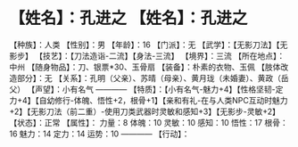 # 【姓名】：孔进之 【姓名】：孔进之
【种族】：人类
【性别】：男
【年龄】：16
【门派】：无
【武学】：【无影刀法】【无影步】
【技艺】：【刀法造诣-二流】【身法-三流】
【境界】：三流
【所在地点】：中州
【随身物品】：刀、银票*30、玉骨扇
【装备】：朴素的衣物、玉佩
【肢体改造部分】：无
【关系】：孔明（父亲）、苏晴（母亲）、黄月珑（未婚妻）、黄政（岳父）
【声望】：小有名气
————
【特质】：【小有名气-魅力+4】【性格坚韧-定力+4】【自幼修行-体魄、悟性+2，根骨+1】【亲和有礼-在与人类NPC互动时魅力+2】【无影刀法（前二重）-使用刀类武器时灵敏和感知+3】【无影步-灵敏+2】
【状态】：正常
【属性】：
力量：8
体魄：10
灵敏：10
感知：10
悟性：17
根骨：16
魅力：14
定力：14
运势：10
————
【行动】：